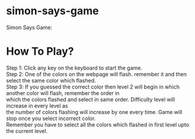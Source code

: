 # simon-says-game
Simon Says Game:

# How To Play?
Step 1: Click any key on the keyboard to start the game.<br/>
Step 2: One of the colors on the webpage will flash. remember it and then select the same color which flashed.<br/>
Step 3: If you guessed the correct color then level 2 will begin in which another color will flash, remember the order in<br/>
        which the colors flashed and select in same order. Difficulty level will increase in every level as <br/>
        the number of colors flashing will increase by one every time. Game will stop once you select incorrect color.<br/>
Remember you have to select all the colors which flashed in first level upto the current level.
